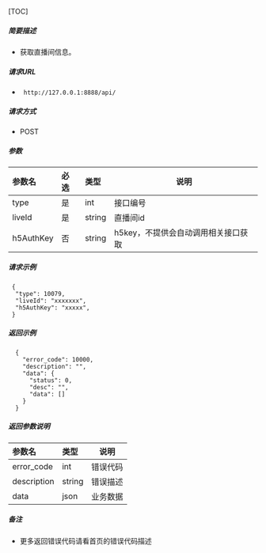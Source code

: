 

[TOC]
    
##### 简要描述

- 获取直播间信息。

##### 请求URL
- ` http://127.0.0.1:8888/api/`
  
##### 请求方式
- POST 

##### 参数

|参数名|必选|类型|说明|
|:----    |:---|:----- |-----   |
|type |是  |int | 接口编号    |
|liveId |是  |string | 直播间id    |
|h5AuthKey |否  |string | h5key，不提供会自动调用相关接口获取    |

##### 请求示例

```
 {
  "type": 10079,
  "liveId": "xxxxxxx",
  "h5AuthKey": "xxxxx",
 } 
```

##### 返回示例 

``` 
  {
    "error_code": 10000,
    "description": "",
    "data": {
      "status": 0,
      "desc": "",
      "data": []
    }
  }
```

##### 返回参数说明 

|参数名|类型|说明|
|:-----  |:-----|-----                           |
|error_code |int   |错误代码  |
|description|string|错误描述|
|data|json|业务数据|

##### 备注 

- 更多返回错误代码请看首页的错误代码描述








